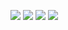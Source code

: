 ![](https://i.imgur.com/sVZwkXS.png)
![](https://i.imgur.com/5DClRQl.png)
![](https://i.imgur.com/1N0lxjK.png)
![](https://i.imgur.com/vw5u2z7.png)